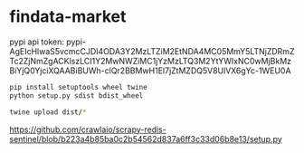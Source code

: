 # findata-market

pypi api token: pypi-AgEIcHlwaS5vcmcCJDI4ODA3Y2MzLTZiM2EtNDA4MC05MmY5LTNjZDRmZTc2ZjNmZgACKlszLCI1Y2MwNWZiMC1jYzMzLTQ3M2YtYWIxNC0wMjBkMzBiYjQ0YjciXQAABiBUWh-clQr2BBMwH1El7jZtMZDQ5V8UlVX6gYc-1WEU0A
```bash
pip install setuptools wheel twine
python setup.py sdist bdist_wheel

twine upload dist/*

```

https://github.com/crawlaio/scrapy-redis-sentinel/blob/b223a4b85ba0c2b54562d837a6ff3c33d06b8e13/setup.py
